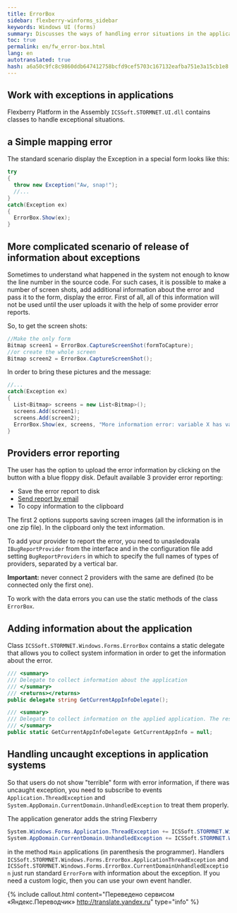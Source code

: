 ```yaml
--- 
title: ErrorBox 
sidebar: flexberry-winforms_sidebar 
keywords: Windows UI (forms) 
summary: Discusses the ways of handling error situations in the application, shows you how to change the default behavior in the application code 
toc: true 
permalink: en/fw_error-box.html 
lang: en 
autotranslated: true 
hash: a6a50c9fc8c9860ddb647412758bcfd9cef5703c167132eafba751e3a15cb1e8 
--- 
```


## Work with exceptions in applications 
Flexberry Platform in the Assembly `ICSSoft.STORMNET.UI.dll` contains classes to handle exceptional situations. 

## a Simple mapping error 
The standard scenario display the Exception in a special form looks like this: 

```csharp
try
{
  throw new Exception("Aw, snap!");
  //... 
}
catch(Exception ex)
{
  ErrorBox.Show(ex);
}
``` 

## More complicated scenario of release of information about exceptions 
Sometimes to understand what happened in the system not enough to know the line number in the source code. For such cases, it is possible to make a number of screen shots, add additional information about the error and pass it to the form, display the error. First of all, all of this information will not be used until the user uploads it with the help of some provider error reports. 

So, to get the screen shots: 

```csharp
//Make the only form 
Bitmap screen1 = ErrorBox.CaptureScreenShot(formToCapture);
//or create the whole screen 
Bitmap screen2 = ErrorBox.CaptureScreenShot();
``` 

In order to bring these pictures and the message: 

```csharp
//... 
catch(Exception ex)
{
  List<Bitmap> screens = new List<Bitmap>();
  screens.Add(screen1);
  screens.Add(screen2);
  ErrorBox.Show(ex, screens, "More information error: variable X has value:" + X);
}
``` 

## Providers error reporting 
The user has the option to upload the error information by clicking on the button with a blue floppy disk. Default available 3 provider error reporting: 
* Save the error report to disk 
* [Send report by email](fw_send-to-email-bug-report-provider.html) 
* To copy information to the clipboard 

The first 2 options supports saving screen images (all the information is in one zip file). In the clipboard only the text information. 


To add your provider to report the error, you need to unasledovala `IBugReportProvider` from the interface and in the configuration file add setting `BugReportProviders` in which to specify the full names of types of providers, separated by a vertical bar. 

__Important:__ never connect 2 providers with the same are defined (to be connected only the first one). 

To work with the data errors you can use the static methods of the class `ErrorBox`. 


## Adding information about the application 
Class `ICSSoft.STORMNET.Windows.Forms.ErrorBox` contains a static delegate that allows you to collect system information in order to get the information about the error. 

```csharp
/// <summary> 
/// Delegate to collect information about the application 
/// </summary> 
/// <returns></returns> 
public delegate string GetCurrentAppInfoDelegate();

/// <summary> 
/// Delegate to collect information on the applied application. The result will be prisobachit to General information about the system. 
/// </summary> 
public static GetCurrentAppInfoDelegate GetCurrentAppInfo = null;
``` 

## Handling uncaught exceptions in application systems 
So that users do not show "terrible" form with error information, if there was uncaught exception, you need to subscribe to events `Application.ThreadException` and `System.AppDomain.CurrentDomain.UnhandledException` to treat them properly.

The application generator adds the string Flexberry 

```csharp
System.Windows.Forms.Application.ThreadException += ICSSoft.STORMNET.Windows.Forms.ErrorBox.ApplicationThreadException;
System.AppDomain.CurrentDomain.UnhandledException += ICSSoft.STORMNET.Windows.Forms.ErrorBox.CurrentDomainUnhandledException;
``` 

in the method `Main` applications (in parenthesis the programmer). Handlers `ICSSoft.STORMNET.Windows.Forms.ErrorBox.ApplicationThreadException` and `ICSSoft.STORMNET.Windows.Forms.ErrorBox.CurrentDomainUnhandledException` just run standard `ErrorForm` with information about the exception. If you need a custom logic, then you can use your own event handler. 




{% include callout.html content="Переведено сервисом «Яндекс.Переводчик» <http://translate.yandex.ru>" type="info" %}
